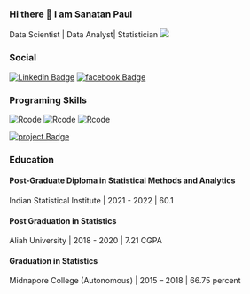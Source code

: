 ### Hi there 👋 I am Sanatan Paul
Data Scientist | Data Analyst| Statistician
![](https://images.unsplash.com/photo-1595348559416-10b3012699bf?ixlib=rb-1.2.1&ixid=MnwxMjA3fDB8MHxzZWFyY2h8MTZ8fHBhbm9yYW1pY3xlbnwwfHwwfHw%3D&w=1000&q=80)

### Social
[![Linkedin Badge](https://img.shields.io/badge/-Linkedin-0e76a8?style=flat&labelColor=0e76a8&logo=linkedin&logoColor=white)](https://www.linkedin.com/in/sanatan20/)
[![facebook Badge](https://img.shields.io/badge/-Facebook-0e76a8?style=flat&labelColor=0e76a8&logo=facebook&logoColor=white)](https://www.facebook.com/sanatan.paul.7796)

### Programing Skills
![Rcode](https://img.shields.io/badge/.-RStudio-blue?logo=RStudio&logoColor=white)
![Rcode](https://img.shields.io/badge/.-Python-orange?logo=Python&logoColor=Orange)
![Rcode](https://img.shields.io/badge/.-SQL-red?logo=SQL&logoColor=red)


[![project Badge](https://img.shields.io/badge/-Project_link-0e76a8?style=flat&labelColor=orange)](https://drive.google.com/file/d/1hfs1ARKRfPXF0izKAoMRJEjDrkXKl28F/view?usp=sharing)



### Education
#### Post-Graduate Diploma in Statistical Methods and Analytics
Indian Statistical Institute | 2021 - 2022 | 60.1 

#### Post Graduation in Statistics 
Aliah University | 2018 - 2020 | 7.21 CGPA

#### Graduation in Statistics
Midnapore College (Autonomous) | 2015 – 2018 | 66.75 percent





